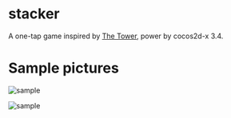 # stacker
A one-tap game inspired by [The Tower](https://play.google.com/store/apps/details?id=com.ketchapp.tower), power by cocos2d-x 3.4.

# Sample pictures
![sample](https://raw.githubusercontent.com/zii/stacker/master/ui/sample/sample1.png)

![sample](https://raw.githubusercontent.com/zii/stacker/master/ui/sample/sample2.png)